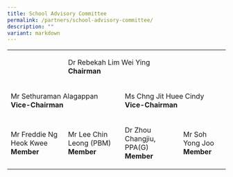```yaml
---
title: School Advisory Committee
permalink: /partners/school-advisory-committee/
description: ""
variant: markdown
---
```

<table style="minWidth: 100px">
<colgroup>
<col>
<col>
<col>
<col>
</colgroup>
<tbody>
<tr>
<td rowspan="1" colspan="1">
<p></p>
</td>
<td rowspan="1" colspan="2">
<p>Dr Rebekah Lim Wei Ying
<br><strong>Chairman</strong>
</p>
</td>
<td rowspan="1" colspan="1">
<p></p>
</td>
</tr>
<tr>
<td rowspan="1" colspan="2">
<p>Mr Sethuraman Alagappan
<br><strong>Vice-Chairman</strong>
</p>
</td>
<td rowspan="1" colspan="2">
<p>Ms Chng Jit Huee Cindy
<br><strong>Vice-Chairman</strong>
</p>
</td>
</tr>
<tr>
<td rowspan="1" colspan="1">
<p>Mr Freddie Ng Heok Kwee
<br><strong>Member</strong>
</p>
</td>
<td rowspan="1" colspan="1">
<p>Mr Lee Chin Leong (PBM)
<br><strong>Member</strong>
</p>
</td>
<td rowspan="1" colspan="1">
<p>Dr Zhou Changjiu, PPA(G)
<br><strong>Member</strong>
</p>
</td>
<td rowspan="1" colspan="1">
<p>Mr Soh Yong Joo
<br><strong>Member</strong>
</p>
</td>
</tr>
</tbody>
</table>
<p></p>